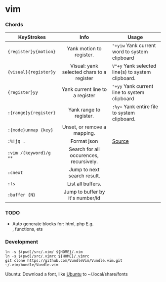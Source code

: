 # vim

### Chords

| KeyStrokes                    | Info                                      | Usage                                             |
| -------------------------     |:-----------------------------------------:|---------------------------------------------------|
| `{register}y{motion}`         | Yank motion to register.                  | `"+yiw` Yank current word to system clipboard     |
| `{visual}{register}y`         | Visual: yank selected chars to a register | `V"+y` Yank selected line(s) to system clipboard. |
| `{register}yy`                | Yank current line to a register           | `"+yy` Yank current line to system clipboard      |
| `:{range}y{register}`         | Yank range to register.                   | `:%y+` Yank entire file to system clipboard.      |
| `:{mode}unmap {key}`          | Unset, or remove a mapping.               |                                                   |
| `:%!jq .`                     | Format json                               | [Source](https://vi.stackexchange.com/a/19950/12339) | 
| `:vim /{keyword}/g **`        | Search for all occurences, recursively.   |                                                   |
| `:cnext`                      | Jump to next search result.               |                                                   | 
| `:ls`                         | List all buffers.                         |                                                   | 
| `:buffer {N}`                 | Jump to buffer by it's number/id          |                                                   | 

### TODO
- Auto generate blocks for: html, php E.g. <div></div>, functions, ets

### Development
```
ln -s $(pwd)/src/.vim/ ${HOME}/.vim
ln -s $(pwd)/src/.vimrc ${HOME}/.vimrc
git clone https://github.com/VundleVim/Vundle.vim.git ~/.vim/bundle/Vundle.vim
```
Ubuntu: Download a font, like [Ubuntu](https://github.com/ryanoasis/nerd-fonts/blob/master/patched-fonts/Ubuntu/Medium/complete/Ubuntu%20Medium%20Nerd%20Font%20Complete.ttf) to ~/.local/share/fonts 
